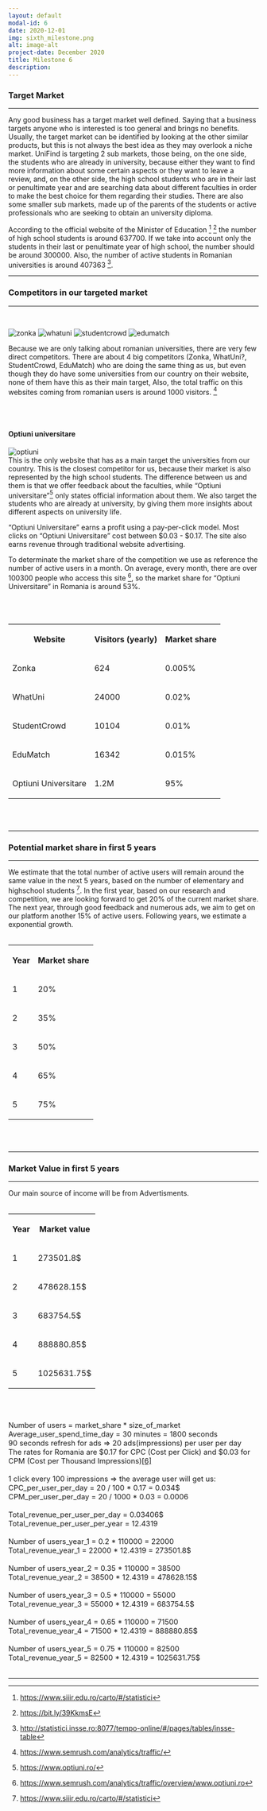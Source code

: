 ```yaml
---
layout: default
modal-id: 6
date: 2020-12-01
img: sixth_milestone.png
alt: image-alt
project-date: December 2020
title: Milestone 6
description: 
---
```


### Target Market
<hr class="star-primary">

Any good business has a target market well defined. Saying that a business targets anyone who is interested is too general and brings no benefits. Usually, the target market can be identified by looking at the other similar products, but this is not always the best idea as they may overlook a niche market.
UniFind is targeting 2 sub markets, those being, on the one side, the students who are already in university, because either they want to find more information about some certain aspects or they want to leave a review, and, on the other side, the high school students who are in their last or penultimate year and are searching data about different faculties in order to make the best choice for them regarding their studies. There are also some smaller sub markets, made up of the parents of the students or active professionals who are seeking to obtain an university diploma.

According to the official website of the Minister of Education [^1] [^2] the number of high school students is around 637700. If we take into account only the students in their last or penultimate year of high school, the number should be around 300000. Also, the number of active students in Romanian universities is around 407363 [^3].

* * *

### Competitors in our targeted market
<hr class="star-primary">
<br>

![zonka](img/zonka-logo15.webp)
![whatuni](img/logo_print.png)
![studentcrowd](img/studentcrowd-300x150.jpg)
![edumatch](img/Ce-trebuie-sa-stii.png)

Because we are only talking about romanian universities, there are very few direct competitors. There are about 4 big competitors (Zonka, WhatUni?, StudentCrowd, EduMatch) who are doing the same thing as us, but even though they do have some universities from our country on their website, none of them have this as their main target, Also, the total traffic on this websites coming from romanian users is around 1000 visitors. [^4]

<br><br>

#### Optiuni universitare

![optiuni](img/optiuni-logo.png)
<br>
This is the only website that has as a main target the universities from our country. This is the closest competitor for us, because their market is also represented by the high school students. The difference between us and them is that we offer feedback about the faculties, while “Optiuni universitare”[^7] only states official information about them. We also target the students who are already at university, by giving them more insights about different aspects on university life.

“Optiuni Universitare” earns a profit using a pay-per-click model. Most clicks on “Optiuni Universitare” cost between  $0.03 - $0.17. The site also earns revenue through traditional website advertising.

To determinate the market share of the competition we use as reference the number of active users in a month. On average, every month, there are over 100300 people who access this site [^5], so the market share for “Optiuni Universitare” in Romania is around 53%.
<br><br><br><br>

<table class="w3-table-all w3-hoverable">
  <tbody>
    <tr>
        <th><p>Website</p></th>
        <th><p>Visitors (yearly)</p></th>
        <th><p>Market share</p></th>
    </tr>
    <tr>
        <td>
            <p>Zonka</p>
        </td>
        <td>
            <p>624</p>
        </td>
        <td>
            <p>0.005%</p>
        </td>
    </tr>
    <tr>
        <td>
            <p>WhatUni</p>
        </td>
        <td>
            <p>24000</p>
        </td>
        <td>
            <p>0.02%</p>
        </td>
    </tr>
    <tr>
        <td>
            <p>StudentCrowd</p>
        </td>
        <td>
            <p>10104</p>
        </td>
        <td>
            <p>0.01%</p>
        </td>
    </tr>
    <tr>
        <td>
            <p>EduMatch</p>
        </td>
        <td>
            <p>16342</p>
        </td>
        <td>
            <p>0.015%</p>
        </td>
    </tr>
    <tr>
        <td>
            <p>Optiuni Universitare</p>
        </td>
        <td>
            <p>1.2M</p>
        </td>
        <td>
            <p>95%</p>
        </td>
    </tr>
    </tbody>
</table><br><br>

* * *


### Potential market share in first 5 years
<hr class="star-primary">

We estimate that the total number of active users will remain around the same value in the next 5 years, based on the number of elementary and highschool students [^1].
In the first year, based on our research and competition, we are looking forward to get 20% of the current market share. The next year, through good feedback and numerous ads, we aim to get on our platform another 15% of active users. Following years, we estimate a exponential growth.
<br><br>
<table class="w3-table-all w3-hoverable">
  <tbody>
    <tr>
        <th><p>Year</p></th>
        <th><p>Market share</p></th>
    </tr>
    <tr>
        <td>
            <p>1</p>
        </td>
        <td>
            <p>20%</p>
        </td>
    </tr>
    <tr>
        <td>
            <p>2</p>
        </td>
        <td>
            <p>35%</p>
        </td>
    </tr>
    <tr>
        <td>
            <p>3</p>
        </td>
        <td>
            <p>50%</p>
        </td>
    </tr>
    <tr>
        <td>
            <p>4</p>
        </td>
        <td>
            <p>65%</p>
        </td>
    </tr>
    <tr>
        <td>
            <p>5</p>
        </td>
        <td>
            <p>75%</p>
        </td>
    </tr>
    </tbody>
</table><br><br>

* * *

### Market Value in first 5 years
<hr class="star-primary">

Our main source of income will be from Advertisments. 
<br><br>
<table class="w3-table-all w3-hoverable">
  <tbody>
    <tr>
        <th><p>Year</p></th>
        <th><p>Market value</p></th>
    </tr>
    <tr>
        <td>
            <p>1</p>
        </td>
        <td>
            <p>273501.8$</p>
        </td>
    </tr>
    <tr>
        <td>
            <p>2</p>
        </td>
        <td>
            <p>478628.15$</p>
        </td>
    </tr>
    <tr>
        <td>
            <p>3</p>
        </td>
        <td>
            <p>683754.5$</p>
        </td>
    </tr>
    <tr>
        <td>
            <p>4</p>
        </td>
        <td>
            <p>888880.85$</p>
        </td>
    </tr>
    <tr>
        <td>
            <p>5</p>
        </td>
        <td>
            <p>1025631.75$</p>
        </td>
    </tr>
    </tbody>
</table><br><br>

<p style="font-size:11pt;">
    Number of users = market_share * size_of_market<br>
    Average_user_spend_time_day = 30 minutes = 1800 seconds<br>
    90 seconds refresh for ads => 20 ads(impressions) per user per day <br>
    The rates for Romania are $0.17 for CPC (Cost per Click) and $0.03 for CPM (Cost per Thousand Impressions)<a href="#footnote-6">[6]</a><br><br>
    1 click every 100 impressions => the average user will get us:<br>
    CPC_per_user_per_day = 20 / 100 * 0.17 = 0.034$<br>
    CPM_per_user_per_day = 20 / 1000 * 0.03 = 0.0006<br><br>
    Total_revenue_per_user_per_day = 0.03406$<br>
    Total_revenue_per_user_per_year = 12.4319<br><br>
    Number of users_year_1 = 0.2 * 110000 = 22000<br>
    Total_revenue_year_1 = 22000 * 12.4319 = 273501.8$<br><br>
    Number of users_year_2 = 0.35 * 110000 = 38500<br>
    Total_revenue_year_2 = 38500 * 12.4319 = 478628.15$<br><br>
    Number of users_year_3 = 0.5 * 110000 = 55000<br>
    Total_revenue_year_3 = 55000 * 12.4319 = 683754.5$<br><br>
    Number of users_year_4 = 0.65 * 110000 = 71500<br>
    Total_revenue_year_4 = 71500 * 12.4319 = 888880.85$<br><br>
    Number of users_year_5 = 0.75 * 110000 = 82500<br>
    Total_revenue_year_5 = 82500 * 12.4319 = 1025631.75$<br><br>
</p>

* * *

[^1]: https://www.siiir.edu.ro/carto/#/statistici
[^2]: https://bit.ly/39KkmsE
[^3]: http://statistici.insse.ro:8077/tempo-online/#/pages/tables/insse-table
[^4]: https://www.semrush.com/analytics/traffic/
[^5]: https://www.semrush.com/analytics/traffic/overview/www.optiuni.ro
[^6]: http://www.rudibedy.com/blog/facebook-advertising-cpc-cpm-per-country/
[^7]: https://www.optiuni.ro/


